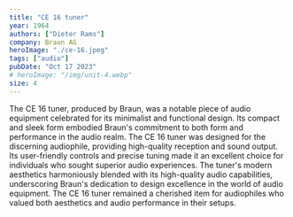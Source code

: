 ```yaml
---
title: "CE 16 tuner"
year: 1964
authors: ["Dieter Rams"]
company: Braun AG
heroImage: "./ce-16.jpeg"
tags: ["audio"]
pubDate: "Oct 17 2023"
# heroImage: "/img/unit-4.webp"
size: 4
---
```


The CE 16 tuner, produced by Braun, was a notable piece of audio equipment celebrated for its minimalist and functional design. Its compact and sleek form embodied Braun's commitment to both form and performance in the audio realm. The CE 16 tuner was designed for the discerning audiophile, providing high-quality reception and sound output. Its user-friendly controls and precise tuning made it an excellent choice for individuals who sought superior audio experiences. The tuner's modern aesthetics harmoniously blended with its high-quality audio capabilities, underscoring Braun's dedication to design excellence in the world of audio equipment. The CE 16 tuner remained a cherished item for audiophiles who valued both aesthetics and audio performance in their setups.
